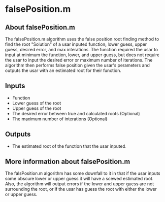 # falsePosition.m
## About falsePosition.m
The falsePosition.m algorithm uses the false position root finding method to find the root "Solution" of a usar inputed function, lower guess, upper guess, desired error, and max interations. The function required the usar to input at minimum the function, lower, and upper guess, but does not require the usar to input the desired error or maximum number of iterations. The algorithm then performs false position given the usar's perameters and outputs the usar with an estimated root for their function.
## Inputs
* Function
* Lower guess of the root
* Upper guess of the root
* The desired error between true and calculated roots (Optional)
* The maximum number of interations (Optional)
## Outputs
* The estimated root of the function that the usar inputed.
## More information about falsePosition.m
The falsPosition.m algorithm has some downfall to it in that if the usar inputs some obscure lower or upper guess it will have a scewed estimated root. Also, the algorithm will output errors if the lower and upper guess are not surrounding the root, or if the usar has guess the root with either the lower or upper guess.
